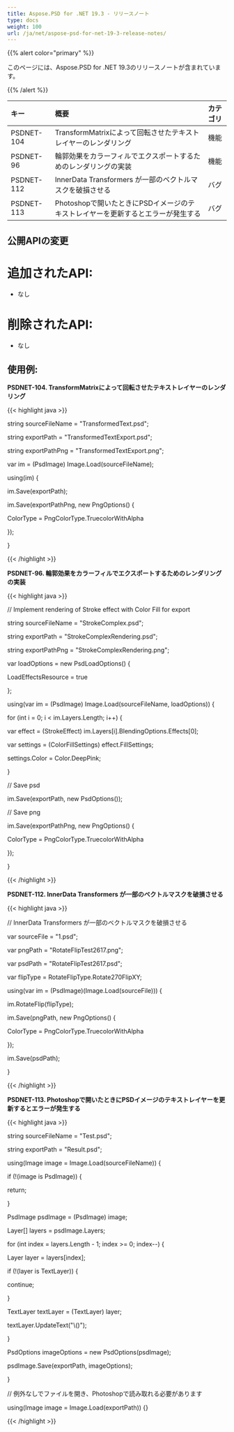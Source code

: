 ```yaml
---
title: Aspose.PSD for .NET 19.3 - リリースノート
type: docs
weight: 100
url: /ja/net/aspose-psd-for-net-19-3-release-notes/
---
```


{{% alert color="primary" %}}

このページには、Aspose.PSD for .NET 19.3のリリースノートが含まれています。

{{% /alert %}}

|**キー**|**概要**|**カテゴリ**|
| :- | :- | :- |
|PSDNET-104|TransformMatrixによって回転させたテキストレイヤーのレンダリング|機能|
|PSDNET-96|輪郭効果をカラーフィルでエクスポートするためのレンダリングの実装|機能|
|PSDNET-112|InnerData Transformers が一部のベクトルマスクを破損させる|バグ|
|PSDNET-113|Photoshopで開いたときにPSDイメージのテキストレイヤーを更新するとエラーが発生する|バグ|

## **公開APIの変更**
# **追加されたAPI:**
- なし
# **削除されたAPI:**
- なし

## **使用例:**
**PSDNET-104. TransformMatrixによって回転させたテキストレイヤーのレンダリング**

{{< highlight java >}}

 string sourceFileName = "TransformedText.psd";

string exportPath = "TransformedTextExport.psd";

string exportPathPng = "TransformedTextExport.png";

var im = (PsdImage) Image.Load(sourceFileName);

using(im) {

 im.Save(exportPath);

 im.Save(exportPathPng, new PngOptions() {

  ColorType = PngColorType.TruecolorWithAlpha

 });

}      

{{< /highlight >}}

**PSDNET-96. 輪郭効果をカラーフィルでエクスポートするためのレンダリングの実装**

{{< highlight java >}}

  // Implement rendering of Stroke effect with Color Fill for export

 string sourceFileName = "StrokeComplex.psd";

 string exportPath = "StrokeComplexRendering.psd";

 string exportPathPng = "StrokeComplexRendering.png";

 var loadOptions = new PsdLoadOptions() {

  LoadEffectsResource = true

 };

 using(var im = (PsdImage) Image.Load(sourceFileName, loadOptions)) {

  for (int i = 0; i < im.Layers.Length; i++) {

   var effect = (StrokeEffect) im.Layers[i].BlendingOptions.Effects[0];

   var settings = (ColorFillSettings) effect.FillSettings;

   settings.Color = Color.DeepPink;

  }

  // Save psd

  im.Save(exportPath, new PsdOptions());

  // Save png

  im.Save(exportPathPng, new PngOptions() {

   ColorType = PngColorType.TruecolorWithAlpha

  });

 }         

{{< /highlight >}}

**PSDNET-112. InnerData Transformers が一部のベクトルマスクを破損させる**

{{< highlight java >}}

 // InnerData Transformers が一部のベクトルマスクを破損させる

var sourceFile = "1.psd";

var pngPath = "RotateFlipTest2617.png";

var psdPath = "RotateFlipTest2617.psd";

var flipType = RotateFlipType.Rotate270FlipXY;

using(var im = (PsdImage)(Image.Load(sourceFile))) {

 im.RotateFlip(flipType);

 im.Save(pngPath, new PngOptions() {

  ColorType = PngColorType.TruecolorWithAlpha

 });

 im.Save(psdPath);

}

{{< /highlight >}}

**PSDNET-113. Photoshopで開いたときにPSDイメージのテキストレイヤーを更新するとエラーが発生する**

{{< highlight java >}}

 string sourceFileName = "Test.psd";

string exportPath = "Result.psd";

using(Image image = Image.Load(sourceFileName)) {

 if (!(image is PsdImage)) {

  return;

 }

 PsdImage psdImage = (PsdImage) image;

 Layer[] layers = psdImage.Layers;

 for (int index = layers.Length - 1; index >= 0; index--) {

  Layer layer = layers[index];

  if (!(layer is TextLayer)) {

   continue;

  }

  TextLayer textLayer = (TextLayer) layer;

  textLayer.UpdateText("\\()");

 }

 PsdOptions imageOptions = new PsdOptions(psdImage);

 psdImage.Save(exportPath, imageOptions);

}

// 例外なしでファイルを開き、Photoshopで読み取れる必要があります

using(Image image = Image.Load(exportPath)) {}

{{< /highlight >}}
